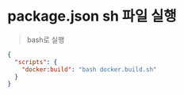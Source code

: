 # package.json sh 파일 실행

> bash로 실행

```json
{
  "scripts": {
    "docker:build": "bash docker.build.sh"
  }
}
```
